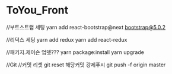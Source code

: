 # ToYou_Front

//부트스트랩 세팅
yarn add react-bootstrap@next bootstrap@5.0.2

//리덕스 세팅
yarn add redux
yarn add react-redux

//패키지.제이슨 업뎃???
yarn package:install
yarn upgrade

//Git
//커밋 리셋
git reset 해당커밋
강제푸시
git push -f origin master